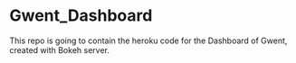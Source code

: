 # Gwent_Dashboard
This repo is going to contain the heroku code for the Dashboard of Gwent, created with Bokeh server.
